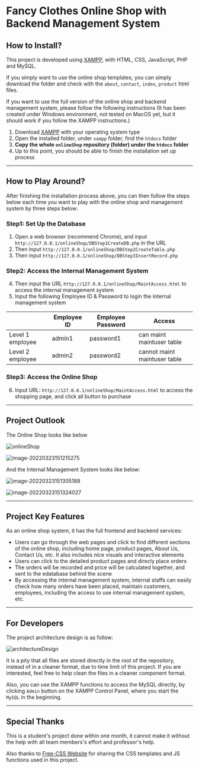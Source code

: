 # Fancy Clothes Online Shop with Backend Management System



## How to Install?

This project is developed using [XAMPP](https://www.apachefriends.org/index.html), with HTML, CSS, JavaScript, PHP and MySQL.

If you simply want to use the online shop templates, you can simply download the folder and check with the `about`, `contact`,  `index`, `product` html files.

If you want to use the full version of the online shop and backend management system, please follow the following instructions (It has been created under Windows environment, not tested on MacOS yet, but it should work if you follow the XAMPP instructions.)

1. Download [XAMPP](https://www.apachefriends.org/index.html) with your operating system type
2. Open the installed folder, under `xampp` folder, find the `htdocs` folder
3. **Copy the whole `onlineShop` repository (folder) under the `htdocs` folder**
4. Up to this point, you should be able to finish the installation set up process

-----



## How to Play Around?

After finishing the installation process above, you can then follow the steps below each time you want to play with the online shop and management system by three steps below:

### Step1: Set Up the Database

1. Open a web browser (recommend Chrome), and input `http://127.0.0.1/onlineShop/DBStep1CreateDB.php` in the URL
2. Then input `http://127.0.0.1/onlineShop/DBStep2CreateTable.php`
3. Then input `http://127.0.0.1/onlineShop/DBStep3InsertRecord.php`

### Step2: Access the Internal Management System

4. Then input the URL `http://127.0.0.1/onlineShop/MaintAccess.html` to access the internal management system
5. Input the following Employee ID & Password to login the internal management system

|                  | Employee ID | Employee Password | Access                       |
| ---------------- | ----------- | ----------------- | ---------------------------- |
| Level 1 employee | admin1      | password1         | can maint maintuser table    |
| Level 2 employee | admin2      | password2         | cannot maint maintuser table |



### Step3: Access the Online Shop

6.  Input URL: `http://127.0.0.1/onlineShop/MaintAccess.html` to access the shopping page, and click all button to purchase

----



## Project Outlook



The Online Shop looks like below

![onlineShop](onlineShop.png)

![image-20220323151215275](image-20220323151215275.png)



And the Internal Management System looks like below:

![image-20220323151305188](image-20220323151305188.png)

![image-20220323151324027](image-20220323151324027.png)



---

## Project Key Features



As an online shop system, it has the full frontend and backend services:

- Users can go through the web pages and click to find different sections of the online shop, including home page, product pages, About Us, Contact Us, etc. It also includes nice visuals and interactive elements
- Users can click to the detailed product pages and direcly place orders
- The orders will be recorded and price will be calculated together, and sent to the edatabase behind the scene
- By accessing the internal management system, internal staffs can easily check how many orders have been placed, maintain customers, employees, including the access to use internal management system, etc.



----

## For Developers

The project architecture design is as follow:

![architectureDesign](architectureDesign.png)

It is a pity that all files are stored directly in the root of the repository, instead of in a cleaner format, due to time limit of this project. If you are interested, feel free to help clean the files in a cleaner component format.

Also, you can use the XAMPP functions to access the MySQL directly, by clicking `Admin` button on the XAMPP Control Panel, where you start the `MySQL` in the beginning. 

---



## Special Thanks

This is a student's project done within one month, it cannot make it without the help with all team members's effort and professor's help.

Also thanks to [Free-CSS Website](https://www.free-css.com/) for sharing the CSS templates and JS functions used in this project.





